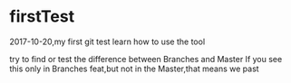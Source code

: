 # firstTest

2017-10-20,my first git test
learn how to use the tool


try to find or test the difference between Branches and Master
If you see this only in Branches feat,but not in the Master,that means we past 

